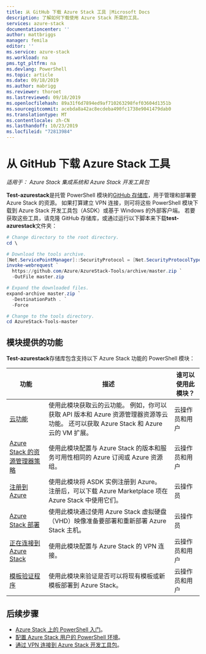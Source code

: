 ```yaml
---
title: 从 GitHub 下载 Azure Stack 工具 |Microsoft Docs
description: 了解如何下载使用 Azure Stack 所需的工具。
services: azure-stack
documentationcenter: ''
author: mattbriggs
manager: femila
editor: ''
ms.service: azure-stack
ms.workload: na
pms.tgt_pltfrm: na
ms.devlang: PowerShell
ms.topic: article
ms.date: 09/18/2019
ms.author: mabrigg
ms.reviewer: thoroet
ms.lastreviewed: 09/18/2019
ms.openlocfilehash: 89a31f6d7894ed9af710263298fef03604d1351b
ms.sourcegitcommit: acebda8a42ac8ecdeba490fc1738e9041479dab0
ms.translationtype: MT
ms.contentlocale: zh-CN
ms.lasthandoff: 10/23/2019
ms.locfileid: "72813984"
---
```

# <a name="download-azure-stack-tools-from-github"></a>从 GitHub 下载 Azure Stack 工具

*适用于： Azure Stack 集成系统和 Azure Stack 开发工具包*

**Test-azurestack**是托管 PowerShell 模块的[GitHub 存储库](https://github.com/Azure/AzureStack-Tools)，用于管理和部署要 Azure Stack 的资源。 如果打算建立 VPN 连接，则可将这些 PowerShell 模块下载到 Azure Stack 开发工具包（ASDK）或基于 Windows 的外部客户端。 若要获取这些工具，请克隆 GitHub 存储库，或通过运行以下脚本来下载**test-azurestack**文件夹：

```powershell
# Change directory to the root directory.
cd \

# Download the tools archive.
[Net.ServicePointManager]::SecurityProtocol = [Net.SecurityProtocolType]::Tls12 
invoke-webrequest `
  https://github.com/Azure/AzureStack-Tools/archive/master.zip `
  -OutFile master.zip

# Expand the downloaded files.
expand-archive master.zip `
  -DestinationPath . `
  -Force

# Change to the tools directory.
cd AzureStack-Tools-master

```

## <a name="functionality-provided-by-the-modules"></a>模块提供的功能

**Test-azurestack**存储库包含支持以下 Azure Stack 功能的 PowerShell 模块：  

| 功能 | 描述 | 谁可以使用此模块？ |
| --- | --- | --- |
| [云功能](../user/azure-stack-validate-templates.md) | 使用此模块获取云的云功能。 例如，你可以获取 API 版本和 Azure 资源管理器资源等云功能。 还可以获取 Azure Stack 和 Azure 云的 VM 扩展。 | 云操作员和用户 |
| [Azure Stack 的资源管理器策略](../user/azure-stack-policy-module.md) | 使用此模块配置与 Azure Stack 的版本和服务可用性相同的 Azure 订阅或 Azure 资源组。 | 云操作员和用户 |
| [注册到 Azure](azure-stack-registration.md ) | 使用此模块将 ASDK 实例注册到 Azure。 注册后，可以下载 Azure Marketplace 项在 Azure Stack 中使用它们。 | 云操作员 |
| [Azure Stack 部署](../asdk/asdk-install.md) | 使用此模块通过使用 Azure Stack 虚拟硬盘（VHD）映像准备要部署和重新部署 Azure Stack 主机。 | 云操作员|
| [正在连接到 Azure Stack](azure-stack-powershell-install.md) | 使用此模块配置与 Azure Stack 的 VPN 连接。 | 云操作员和用户 |
| [模板验证程序](../user/azure-stack-validate-templates.md) | 使用此模块来验证是否可以将现有模板或新模板部署到 Azure Stack。 | 云操作员和用户|

## <a name="next-steps"></a>后续步骤

- [Azure Stack 上的 PowerShell 入门](../user/azure-stack-powershell-overview.md)。
- [配置 Azure Stack 用户的 PowerShell 环境](../user/azure-stack-powershell-configure-user.md)。
- [通过 VPN 连接到 Azure Stack 开发工具包](../asdk/asdk-connect.md)。
